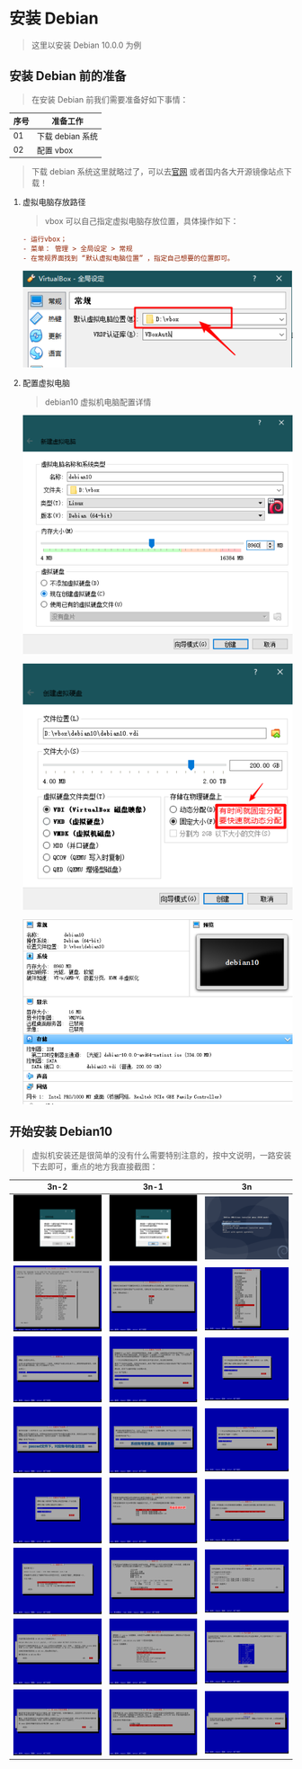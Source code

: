 # 安装 Debian

> 这里以安装 Debian 10.0.0 为例

## 安装 Debian 前的准备

> 在安装 Debian 前我们需要准备好如下事情：

| 序号 | 准备工作         |
| ---- | ---------------- |
| 01   | 下载 debian 系统 |
| 02   | 配置 vbox        |

> 下载 debian 系统这里就略过了，可以去[官网](https://www.debian.org/) 或者国内各大开源镜像站点下载！

1. 虚拟电脑存放路径

   > vbox 可以自己指定虚拟电脑存放位置，具体操作如下：

   ```ini
   - 运行vbox；
   - 菜单： 管理 > 全局设定 > 常规
   - 在常规界面找到 “默认虚拟电脑位置” ，指定自己想要的位置即可。
   ```

   ![默认虚拟电脑位置](./static/02/默认虚拟电脑位置.png)

2. 配置虚拟电脑

   > debian10 虚拟机电脑配置详情

   ![debian10虚拟电脑配置-01](./static/02/debian10虚拟电脑配置-01.png)

   ![debian10虚拟电脑配置-02](./static/02/debian10虚拟电脑配置-02.png)

   ![debian10虚拟电脑配置-03](./static/02/debian10虚拟电脑配置-03.png)

## 开始安装 Debian10

> 虚拟机安装还是很简单的没有什么需要特别注意的，按中文说明，一路安装下去即可，重点的地方我直接截图：

| 3n-2                                       | 3n-1                                       | 3n                                         |
| ------------------------------------------ | ------------------------------------------ | ------------------------------------------ |
| ![安装Debian10](./static/02/debian/01.png) | ![安装Debian10](./static/02/debian/02.png) | ![安装Debian10](./static/02/debian/03.png) |
| ![安装Debian10](./static/02/debian/04.png) | ![安装Debian10](./static/02/debian/05.png) | ![安装Debian10](./static/02/debian/06.png) |
| ![安装Debian10](./static/02/debian/07.png) | ![安装Debian10](./static/02/debian/08.png) | ![安装Debian10](./static/02/debian/09.png) |
| ![安装Debian10](./static/02/debian/10.png) | ![安装Debian10](./static/02/debian/11.png) | ![安装Debian10](./static/02/debian/12.png) |
| ![安装Debian10](./static/02/debian/13.png) | ![安装Debian10](./static/02/debian/14.png) | ![安装Debian10](./static/02/debian/15.png) |
| ![安装Debian10](./static/02/debian/16.png) | ![安装Debian10](./static/02/debian/17.png) | ![安装Debian10](./static/02/debian/18.png) |
| ![安装Debian10](./static/02/debian/19.png) | ![安装Debian10](./static/02/debian/20.png) | ![安装Debian10](./static/02/debian/21.png) |
| ![安装Debian10](./static/02/debian/22.png) | ![安装Debian10](./static/02/debian/23.png) | ![安装Debian10](./static/02/debian/24.png) |
